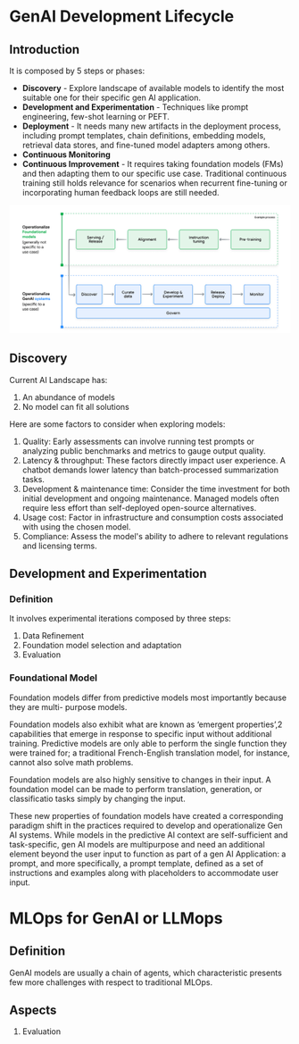 # GenAI Development Lifecycle
## Introduction
It is composed by 5 steps or phases:
- **Discovery** - Explore landscape of available models to identify the most suitable one for their specific gen AI
application.
- **Development and Experimentation** - Techniques like prompt engineering, few-shot learning or PEFT.
- **Deployment** - It needs many new artifacts in the deployment process, including
prompt templates, chain definitions, embedding models, retrieval data stores, and fine-tuned
model adapters among others.
- **Continuous Monitoring**
- **Continuous Improvement** - It requires taking foundation models (FMs) and then adapting them to our specific use case.
Traditional continuous training still holds relevance for scenarios when recurrent 
fine-tuning or incorporating human feedback loops are still needed.

![GenAI Lifecycle](./images/genai_lifecycle.png)

## Discovery
Current AI Landscape has:
1. An abundance of models
2. No model can fit all solutions

Here are some factors to consider when exploring models:
1. Quality: Early assessments can involve running test prompts or analyzing public
benchmarks and metrics to gauge output quality.
2. Latency & throughput: These factors directly impact user experience. A chatbot
demands lower latency than batch-processed summarization tasks.
3. Development & maintenance time: Consider the time investment for both initial
development and ongoing maintenance. Managed models often require less effort than
self-deployed open-source alternatives.
4. Usage cost: Factor in infrastructure and consumption costs associated with using the
chosen model.
5. Compliance: Assess the model's ability to adhere to relevant regulations and
licensing terms.

## Development and Experimentation
### Definition
It involves experimental iterations composed by three steps:
1. Data Refinement
2. Foundation model selection and adaptation
3. Evaluation

### Foundational Model
Foundation models differ from predictive models most importantly because they are multi-
purpose models.

Foundation models also exhibit what are known as ‘emergent properties’,2 capabilities that
emerge in response to specific input without additional training. Predictive models are
only able to perform the single function they were trained for; a traditional French-English
translation model, for instance, cannot also solve math problems.

Foundation models are also highly sensitive to changes in their input. A foundation model can be made to perform translation, generation, or classificatio
tasks simply by changing the input.

These new properties of foundation models have created a corresponding paradigm shift
in the practices required to develop and operationalize Gen AI systems. While models in
the predictive AI context are self-sufficient and task-specific, gen AI models are multipurpose
and need an additional element beyond the user input to function as part of a
gen AI Application: a prompt, and more specifically, a prompt template, defined as a set of
instructions and examples along with placeholders to accommodate user input.

# MLOps for GenAI or LLMops
## Definition
GenAI models are usually a chain of agents, which characteristic presents few more challenges with respect to traditional MLOps.

## Aspects
1. Evaluation